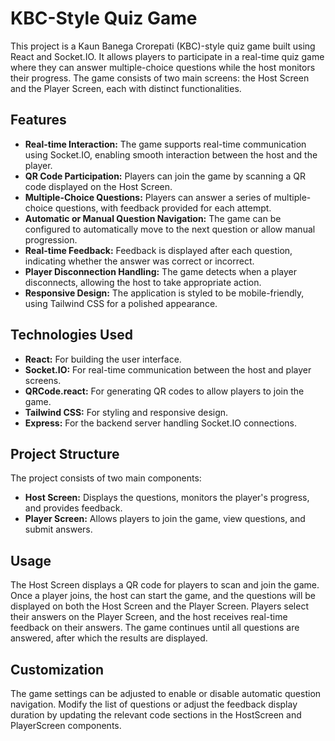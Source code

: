 # KBC-Style Quiz Game

This project is a Kaun Banega Crorepati (KBC)-style quiz game built using React and Socket.IO. It allows players to participate in a real-time quiz game where they can answer multiple-choice questions while the host monitors their progress. The game consists of two main screens: the Host Screen and the Player Screen, each with distinct functionalities.

## Features

- **Real-time Interaction:** The game supports real-time communication using Socket.IO, enabling smooth interaction between the host and the player.
- **QR Code Participation:** Players can join the game by scanning a QR code displayed on the Host Screen.
- **Multiple-Choice Questions:** Players can answer a series of multiple-choice questions, with feedback provided for each attempt.
- **Automatic or Manual Question Navigation:** The game can be configured to automatically move to the next question or allow manual progression.
- **Real-time Feedback:** Feedback is displayed after each question, indicating whether the answer was correct or incorrect.
- **Player Disconnection Handling:** The game detects when a player disconnects, allowing the host to take appropriate action.
- **Responsive Design:** The application is styled to be mobile-friendly, using Tailwind CSS for a polished appearance.

## Technologies Used

- **React:** For building the user interface.
- **Socket.IO:** For real-time communication between the host and player screens.
- **QRCode.react:** For generating QR codes to allow players to join the game.
- **Tailwind CSS:** For styling and responsive design.
- **Express:** For the backend server handling Socket.IO connections.

## Project Structure

The project consists of two main components:

- **Host Screen:** Displays the questions, monitors the player's progress, and provides feedback.
- **Player Screen:** Allows players to join the game, view questions, and submit answers.

## Usage

The Host Screen displays a QR code for players to scan and join the game.
Once a player joins, the host can start the game, and the questions will be displayed on both the Host Screen and the Player Screen.
Players select their answers on the Player Screen, and the host receives real-time feedback on their answers.
The game continues until all questions are answered, after which the results are displayed.

## Customization

The game settings can be adjusted to enable or disable automatic question navigation.
Modify the list of questions or adjust the feedback display duration by updating the relevant code sections in the HostScreen and PlayerScreen components.
